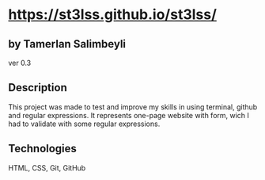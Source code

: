 # https://st3lss.github.io/st3lss/
## by Tamerlan Salimbeyli
 ver 0.3
## Description
This project was made to test and improve my skills in using terminal, github and regular expressions. It represents one-page website with form, wich I had to validate with some regular expressions.
## Technologies
HTML, CSS, Git, GitHub

